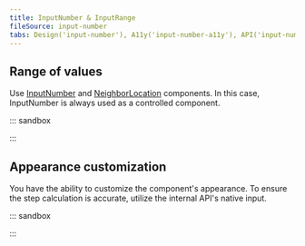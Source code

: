```yaml
---
title: InputNumber & InputRange
fileSource: input-number
tabs: Design('input-number'), A11y('input-number-a11y'), API('input-number-api'), Example('input-number-code'), Changelog('input-number-changelog')
---
```


## Range of values

Use [InputNumber](/components/input-number/input-number) and [NeighborLocation](/utils/neighbor-location/neighbor-location) components. In this case, InputNumber is always used as a controlled component.

::: sandbox

<script lang="tsx">
  export Demo from 'stories/components/input-number/docs/examples/range_of_values.tsx';
</script>

:::

## Appearance customization

You have the ability to customize the component's appearance. To ensure the step calculation is accurate, utilize the internal API's native input.

::: sandbox

<script lang="tsx">
  export Demo from 'stories/components/input-number/docs/examples/appearance_customization.tsx';
</script>

:::
